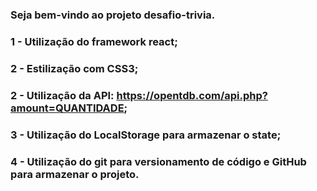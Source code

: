 ### Seja bem-vindo ao projeto desafio-trivia.

### 1 - Utilização do framework react;
### 2 - Estilização com CSS3;
### 2 - Utilização da API: https://opentdb.com/api.php?amount=QUANTIDADE;
### 3 - Utilização do LocalStorage para armazenar o state;
### 4 - Utilização do git para versionamento de código e GitHub para armazenar o projeto.
